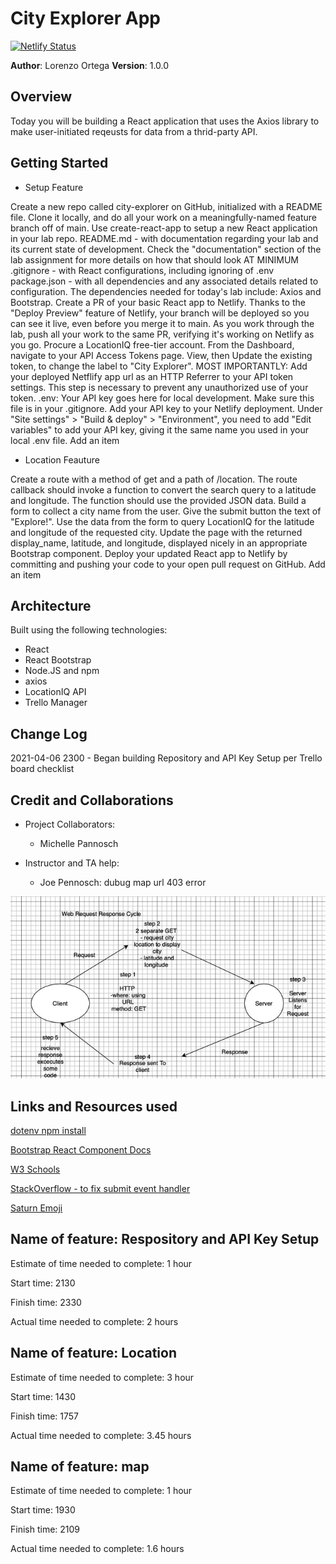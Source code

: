 # City Explorer App

[![Netlify Status](https://api.netlify.com/api/v1/badges/eb9ccd94-0af4-4cb3-9c70-a2efcaf75139/deploy-status)](https://app.netlify.com/sites/vigorous-ride-dc9045/deploys)

**Author**: Lorenzo Ortega
**Version**: 1.0.0

## Overview
<!-- Provide a high level overview of what this application is and why you are building it, beyond the fact that it's an assignment for this class. (i.e. What's your problem domain?) -->
Today you will be building a React application that uses the Axios library to make user-initiated reqeusts for data from a thrid-party API.

## Getting Started
<!-- What are the steps that a user must take in order to build this app on their own machine and get it running? -->
- Setup Feature

Create a new repo called city-explorer on GitHub, initialized with a README file. Clone it locally, and do all your work on a meaningfully-named feature branch off of main.
Use create-react-app to setup a new React application in your lab repo.
README.md - with documentation regarding your lab and its current state of development. Check the "documentation" section of the lab assignment for more details on how that should look AT MINIMUM
.gitignore - with React configurations, including ignoring of .env
package.json - with all dependencies and any associated details related to configuration. The dependencies needed for today's lab include: Axios and Bootstrap.
Create a PR of your basic React app to Netlify. Thanks to the "Deploy Preview" feature of Netlify, your branch will be deployed so you can see it live, even before you merge it to main. As you work through the lab, push all your work to the same PR, verifying it's working on Netlify as you go.
Procure a LocationIQ free-tier account. From the Dashboard, navigate to your API Access Tokens page. View, then Update the existing token, to change the label to "City Explorer".
MOST IMPORTANTLY: Add your deployed Netflify app url as an HTTP Referrer to your API token settings. This step is necessary to prevent any unauthorized use of your token.
.env: Your API key goes here for local development. Make sure this file is in your .gitignore.
Add your API key to your Netlify deployment. Under "Site settings" > "Build & deploy" > "Environment", you need to add "Edit variables" to add your API key, giving it the same name you used in your local .env file.
Add an item

- Location Feauture

Create a route with a method of get and a path of /location. The route callback should invoke a function to convert the search query to a latitude and longitude. The function should use the provided JSON data.
Build a form to collect a city name from the user. Give the submit button the text of "Explore!".
Use the data from the form to query LocationIQ for the latitude and longitude of the requested city.
Update the page with the returned display_name, latitude, and longitude, displayed nicely in an appropriate Bootstrap component.
Deploy your updated React app to Netlify by committing and pushing your code to your open pull request on GitHub.
Add an item

## Architecture

Built using the following technologies:

- React
- React Bootstrap
- Node.JS and npm
- axios
- LocationIQ API
- Trello Manager
<!-- Provide a detailed description of the application design. What technologies (languages, libraries, etc) you're using, and any other relevant design information. -->
## Change Log

2021-04-06 2300 - Began building Repository and API Key Setup per Trello board checklist
<!-- Use this area to document the iterative changes made to your application as each feature is successfully implemented. Use time stamps. Here's an example:

01-01-2001 4:59pm - Application now has a fully-functional express server, with a GET route for the location resource. -->

## Credit and Collaborations

- Project Collaborators:

  - Michelle Pannosch

- Instructor and TA help:

  - Joe Pennosch: dubug map url 403 error

![Web Request Response Cycle Diagram for Lab-06](/public/assets/lab06-WRR-cycle.jpg)

<!-- Give credit (and a link) to other people or resources that helped you build this application. -->

## Links and Resources used

[dotenv npm install](https://www.npmjs.com/package/dotenv)

[Bootstrap React Component Docs](https://react-bootstrap.github.io/components/forms/#forms-layout-grid)

[W3 Schools](https://www.w3schools.com/)

[StackOverflow - to fix submit event handler](https://stackoverflow.com/questions/37239799/can-not-submit-form-react-bootstrap)

[Saturn Emoji](https://emojipedia.org/ringed-planet/)

## Name of feature: Respository and API Key Setup

Estimate of time needed to complete: 1 hour

Start time: 2130

Finish time: 2330

Actual time needed to complete: 2 hours

## Name of feature: Location

Estimate of time needed to complete: 3 hour

Start time: 1430

Finish time: 1757

Actual time needed to complete: 3.45 hours

## Name of feature: map

Estimate of time needed to complete: 1 hour

Start time: 1930

Finish time: 2109

Actual time needed to complete: 1.6 hours
